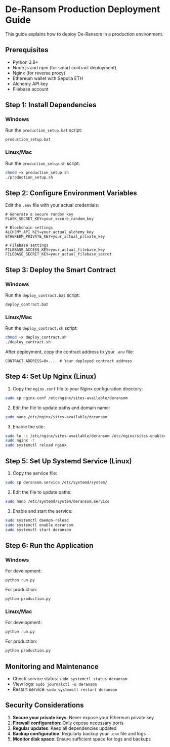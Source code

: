 # De-Ransom Production Deployment Guide

This guide explains how to deploy De-Ransom in a production environment.

## Prerequisites

- Python 3.8+
- Node.js and npm (for smart contract deployment)
- Nginx (for reverse proxy)
- Ethereum wallet with Sepolia ETH
- Alchemy API key
- Filebase account

## Step 1: Install Dependencies

### Windows

Run the `production_setup.bat` script:

```
production_setup.bat
```

### Linux/Mac

Run the `production_setup.sh` script:

```bash
chmod +x production_setup.sh
./production_setup.sh
```

## Step 2: Configure Environment Variables

Edit the `.env` file with your actual credentials:

```
# Generate a secure random key
FLASK_SECRET_KEY=your_secure_random_key

# Blockchain settings
ALCHEMY_API_KEY=your_actual_alchemy_key
ETHEREUM_PRIVATE_KEY=your_actual_private_key

# Filebase settings
FILEBASE_ACCESS_KEY=your_actual_filebase_key
FILEBASE_SECRET_KEY=your_actual_filebase_secret
```

## Step 3: Deploy the Smart Contract

### Windows

Run the `deploy_contract.bat` script:

```
deploy_contract.bat
```

### Linux/Mac

Run the `deploy_contract.sh` script:

```bash
chmod +x deploy_contract.sh
./deploy_contract.sh
```

After deployment, copy the contract address to your `.env` file:

```
CONTRACT_ADDRESS=0x...  # Your deployed contract address
```

## Step 4: Set Up Nginx (Linux)

1. Copy the `nginx.conf` file to your Nginx configuration directory:

```bash
sudo cp nginx.conf /etc/nginx/sites-available/deransom
```

2. Edit the file to update paths and domain name:

```bash
sudo nano /etc/nginx/sites-available/deransom
```

3. Enable the site:

```bash
sudo ln -s /etc/nginx/sites-available/deransom /etc/nginx/sites-enabled/
sudo nginx -t
sudo systemctl reload nginx
```

## Step 5: Set Up Systemd Service (Linux)

1. Copy the service file:

```bash
sudo cp deransom.service /etc/systemd/system/
```

2. Edit the file to update paths:

```bash
sudo nano /etc/systemd/system/deransom.service
```

3. Enable and start the service:

```bash
sudo systemctl daemon-reload
sudo systemctl enable deransom
sudo systemctl start deransom
```

## Step 6: Run the Application

### Windows

For development:
```
python run.py
```

For production:
```
python production.py
```

### Linux/Mac

For development:
```bash
python run.py
```

For production:
```bash
python production.py
```

## Monitoring and Maintenance

- Check service status: `sudo systemctl status deransom`
- View logs: `sudo journalctl -u deransom`
- Restart service: `sudo systemctl restart deransom`

## Security Considerations

1. **Secure your private keys**: Never expose your Ethereum private key
2. **Firewall configuration**: Only expose necessary ports
3. **Regular updates**: Keep all dependencies updated
4. **Backup configuration**: Regularly backup your `.env` file and logs
5. **Monitor disk space**: Ensure sufficient space for logs and backups